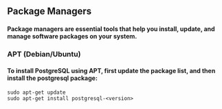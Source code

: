 ## Package Managers

#### Package managers are essential tools that help you install, update, and manage software packages on your system.

### APT (Debian/Ubuntu)
#### To install PostgreSQL using APT, first update the package list, and then install the postgresql package:
```
sudo apt-get update
sudo apt-get install postgresql-<version>
```